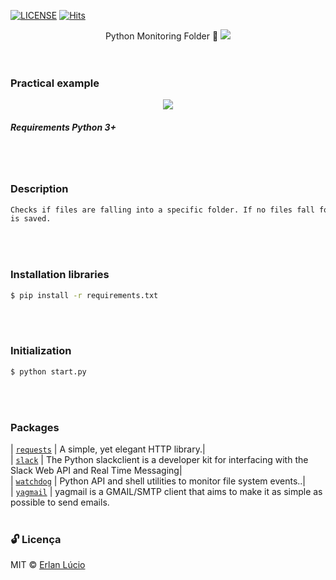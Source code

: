 [![LICENSE](https://img.shields.io/github/license/arshadkazmi42/awesome-github-init.svg)](https://github.com/arshadkazmi42/awesome-github-init/LICENSE)
[![Hits](https://hits.seeyoufarm.com/api/count/incr/badge.svg?url=https%3A%2F%2Fgithub.com%2Flucioerlan%2FMonitoring-Folder&count_bg=%23E71A18&title_bg=%23555555&icon=dependabot.svg&icon_color=%23E7E7E7&title=views&edge_flat=false)](https://hits.seeyoufarm.com)


<p align=center> Python  Monitoring Folder 🔎


<img src="https://user-images.githubusercontent.com/47280551/71328798-9c8b7d80-24fb-11ea-8713-e6665ad984c5.png"/>
<br><br><br>

### Practical example
<p align=center>
<img src="https://user-images.githubusercontent.com/47280551/71328874-c72a0600-24fc-11ea-8498-233a769410ea.gif"/>


<br>


##### Requirements Python 3+
<br><br> 


 
### Description
```sh
Checks if files are falling into a specific folder. If no files fall for a while, a message is triggered in the email and Slack informing. If Case a file is created, deleted, edited, or moved, a log
is saved.
```
<br><br> 



### Installation libraries
```sh
$ pip install -r requirements.txt
```
<br><br>



### Initialization 

```sh
$ python start.py
```
<br><br> 
 


### Packages
| [`requests`](https://github.com/psf/requests) | A simple, yet elegant HTTP library.|<br>
| [`slack`](https://pypi.org/project/slackclient/) | The Python slackclient is a developer kit for interfacing with the Slack Web API and Real Time Messaging|<br>
| [`watchdog`](https://pypi.org/project/watchdog/) | Python API and shell utilities to monitor file system events..|<br>
| [`yagmail`](https://pypi.org/project/yagmail//) | yagmail is a GMAIL/SMTP client that aims to make it as simple as possible to send emails.
<br><br> 


### 🔓 Licença 
MIT © [Erlan Lúcio](https://br.linkedin.com/in/erlan-lucio-760745183)
<br><br> 
